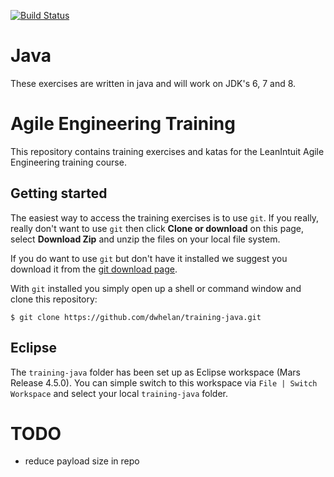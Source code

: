 [![Build Status](https://travis-ci.org/dwhelan/training-java.svg?branch=master)](https://travis-ci.org/dwhelan/training-java)

# Java
These exercises are written in java and will work on JDK's 6, 7 and 8.

# Agile Engineering Training

This repository contains training exercises and katas for the LeanIntuit Agile Engineering training course.

## Getting started
The easiest way to access the training exercises is to use `git`. If you really, really don't want to use `git` then
click **Clone or download** on this page, select **Download Zip** and  unzip the files on your local file system.

If you do want to use `git` but don't have it installed we suggest you download it from the [git download page](https://git-scm.com/download/).

With `git` installed you simply open up a shell or command window and clone this repository:

```
$ git clone https://github.com/dwhelan/training-java.git
```

## Eclipse
The `training-java` folder has been set up as Eclipse workspace (Mars Release 4.5.0). You can simple switch to this workspace via `File | Switch Workspace` and select your local `training-java` folder.

# TODO
* reduce payload size in repo
